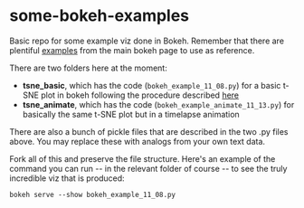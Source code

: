 # some-bokeh-examples

Basic repo for some example viz done in Bokeh. Remember that there are plentiful [examples](https://bokeh.pydata.org/en/latest/docs/gallery.html#gallery) from the main bokeh page to use as reference.

There are two folders here at the moment:
* **tsne_basic**, which has the code (`bokeh_example_11_08.py`) for a basic t-SNE plot in bokeh following the procedure described [here](https://shuaiw.github.io/2016/12/22/topic-modeling-and-tsne-visualzation.html)
* **tsne_animate**, which has the code (`bokeh_example_animate_11_13.py`) for basically the same t-SNE plot but in a timelapse animation

There are also a bunch of pickle files that are described in the two .py files above. You may replace these with analogs from your own text data.

Fork all of this and preserve the file structure. Here's an example of the command you can run -- in the relevant folder of course -- to see the truly incredible viz that is produced:

`bokeh serve --show bokeh_example_11_08.py`

